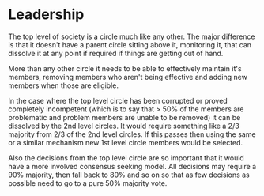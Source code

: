 ---
---

# Leadership

The top level of society is a circle much like any other. The major difference is that it doesn't have a parent circle sitting above it, monitoring it, that can dissolve it at any point if required if things are getting out of hand.

More than any other circle it needs to be able to effectively maintain it's members, removing members who aren't being effective and adding new members when those are eligible.

In the case where the top level circle has been corrupted or proved completely incompetent (which is to say that > 50% of the members are problematic and problem members are unable to be removed) it can be dissolved by the 2nd level circles. It would require something like a 2/3 majority from 2/3 of the 2nd level circles. If this passes then using the same or a similar mechanism new 1st level circle members would be selected.

Also the decisions from the top level circle are so important that it would have a more involved consensus seeking model. All decisions may require a 90% majority, then fall back to 80% and so on so that as few decisions as possible need to go to a pure 50% majority vote.
